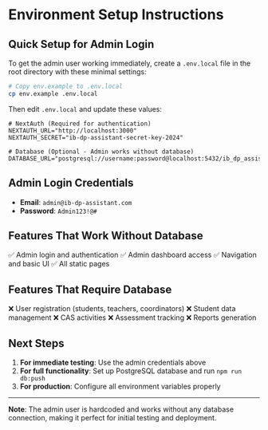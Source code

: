 # Environment Setup Instructions

## Quick Setup for Admin Login

To get the admin user working immediately, create a `.env.local` file in the root directory with these minimal settings:

```bash
# Copy env.example to .env.local
cp env.example .env.local
```

Then edit `.env.local` and update these values:

```env
# NextAuth (Required for authentication)
NEXTAUTH_URL="http://localhost:3000"
NEXTAUTH_SECRET="ib-dp-assistant-secret-key-2024"

# Database (Optional - Admin works without database)
DATABASE_URL="postgresql://username:password@localhost:5432/ib_dp_assistant"
```

## Admin Login Credentials

- **Email**: `admin@ib-dp-assistant.com`
- **Password**: `Admin123!@#`

## Features That Work Without Database

✅ Admin login and authentication
✅ Admin dashboard access
✅ Navigation and basic UI
✅ All static pages

## Features That Require Database

❌ User registration (students, teachers, coordinators)
❌ Student data management
❌ CAS activities
❌ Assessment tracking
❌ Reports generation

## Next Steps

1. **For immediate testing**: Use the admin credentials above
2. **For full functionality**: Set up PostgreSQL database and run `npm run db:push`
3. **For production**: Configure all environment variables properly

---

**Note**: The admin user is hardcoded and works without any database connection, making it perfect for initial testing and deployment.
